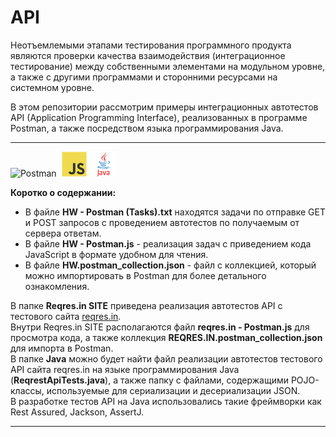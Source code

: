 # API
Неотъемлемыми этапами тестирования программного продукта являются проверки качества взаимодействия (интеграционное тестирование) между собственными элементами на модульном уровне, а также с другими программами и сторонними ресурсами на системном уровне.

В этом репозитории рассмотрим примеры интеграционных автотестов API (Application Programming Interface), реализованных в программе Postman, а также посредством языка программирования Java.

---

<div>
  <img src="https://github.com/btd1337/urutau-icons/blob/master/apps/48/postman.svg" title="Postman" alt="Postman" width="40" height="40"/>&nbsp;
  <img src="https://github.com/devicons/devicon/blob/master/icons/javascript/javascript-original.svg" title="JavaScript" alt="JavaScript" width="40" height="40"/>&nbsp;
  <img src="https://github.com/devicons/devicon/blob/master/icons/java/java-original-wordmark.svg" title="Java" alt="Java" width="40" height="40"/>&nbsp;
</div>

__Коротко о содержании:__
- В файле __HW - Postman (Tasks).txt__ находятся задачи по отправке GET и POST запросов с проведением автотестов по получаемым от сервера ответам.   
- В файле __HW - Postman.js__ - реализация задач с приведением кода JavaScript в формате удобном для чтения.   
- В файле __HW.postman_collection.json__ - файл с коллекцией, который можно импортировать в Postman для более детального ознакомления.   

В папке __Reqres.in SITE__ приведена реализация автотестов API с тестового сайта [reqres.in](https://reqres.in/).   
Внутри Reqres.in SITE располагаются файл __reqres.in - Postman.js__ для просмотра кода, а также коллекция __REQRES.IN.postman_collection.json__ для импорта в Postman.   
В папке __Java__ можно будет найти файл реализации автотестов тестового API сайта reqres.in на языке программирования Java (__ReqrestApiTests.java__), а также папку с файлами, содержащими POJO-классы, используемые для сериализации и десериализации JSON.  
В разработке тестов API на Java использовались такие фреймворки как Rest Assured, Jackson, AssertJ.

---
